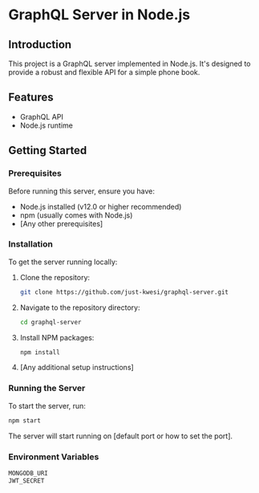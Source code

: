 # GraphQL Server in Node.js

## Introduction

This project is a GraphQL server implemented in Node.js. It's designed to provide a robust and flexible API for a simple phone book. 

## Features

- GraphQL API
- Node.js runtime

## Getting Started

### Prerequisites

Before running this server, ensure you have:

- Node.js installed (v12.0 or higher recommended)
- npm (usually comes with Node.js)
- [Any other prerequisites]

### Installation

To get the server running locally:

1. Clone the repository:
   ```sh
   git clone https://github.com/just-kwesi/graphql-server.git
   ```

2. Navigate to the repository directory:

   ```sh
   cd graphql-server
   ```

3. Install NPM packages:

   ```sh
   npm install
   ```

4. [Any additional setup instructions]

### Running the Server

To start the server, run:

```sh
npm start
```

The server will start running on [default port or how to set the port].

### Environment Variables

```md
MONGODB_URI
JWT_SECRET
```
